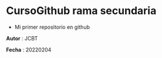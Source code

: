 # CursoGithub rama secundaria
* Mi primer repositorio en github 

**Autor** : JCBT

**Fecha** : 20220204
